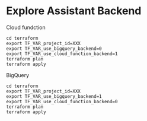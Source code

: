 # Explore Assistant Backend

Cloud fundction 

```
cd terraform 
export TF_VAR_project_id=XXX
export TF_VAR_use_bigquery_backend=0
export TF_VAR_use_cloud_function_backend=1
terraform plan
terraform apply
```

BigQuery

```
cd terraform 
export TF_VAR_project_id=XXX
export TF_VAR_use_bigquery_backend=1
export TF_VAR_use_cloud_function_backend=0
terraform plan
terraform apply
```